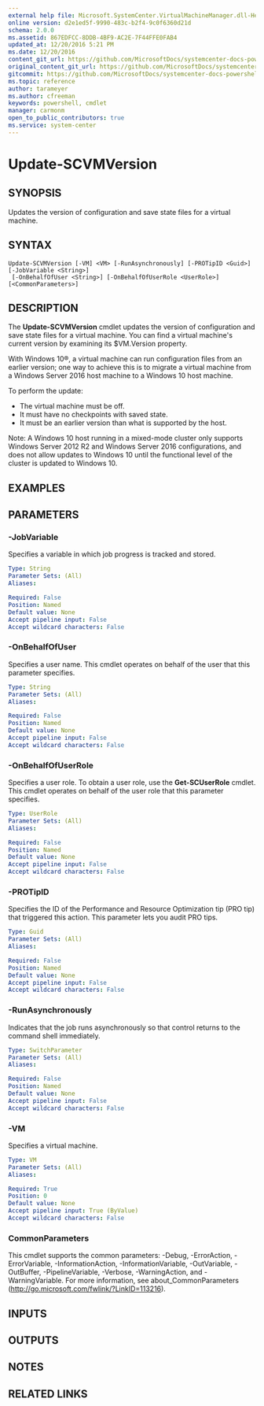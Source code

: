 ```yaml
---
external help file: Microsoft.SystemCenter.VirtualMachineManager.dll-Help.xml
online version: d2e1ed5f-9990-483c-b2f4-9c0f6360d21d
schema: 2.0.0
ms.assetid: 867EDFCC-8DDB-4BF9-AC2E-7F44FFE0FAB4
updated_at: 12/20/2016 5:21 PM
ms.date: 12/20/2016
content_git_url: https://github.com/MicrosoftDocs/systemcenter-docs-powershell/blob/master/systemcenter-cmdlets/SystemCenter2016/VirtualMachineManager/vlatest/Update-SCVMVersion.md
original_content_git_url: https://github.com/MicrosoftDocs/systemcenter-docs-powershell/blob/master/systemcenter-cmdlets/SystemCenter2016/VirtualMachineManager/vlatest/Update-SCVMVersion.md
gitcommit: https://github.com/MicrosoftDocs/systemcenter-docs-powershell/blob/485d58d80386539445685faae8425bdc96723376/systemcenter-cmdlets/SystemCenter2016/VirtualMachineManager/vlatest/Update-SCVMVersion.md
ms.topic: reference
author: tarameyer
ms.author: cfreeman
keywords: powershell, cmdlet
manager: carmonm
open_to_public_contributors: true
ms.service: system-center
---
```


# Update-SCVMVersion

## SYNOPSIS
Updates the version of configuration and save state files for a virtual machine.

## SYNTAX

```
Update-SCVMVersion [-VM] <VM> [-RunAsynchronously] [-PROTipID <Guid>] [-JobVariable <String>]
 [-OnBehalfOfUser <String>] [-OnBehalfOfUserRole <UserRole>] [<CommonParameters>]
```

## DESCRIPTION
The **Update-SCVMVersion** cmdlet updates the version of configuration and save state files for a virtual machine.
You can find a virtual machine's current version by examining its $VM.Version property.

With Windows 10®, a virtual machine can run configuration files from an earlier version; one way to achieve this is to migrate a virtual machine from a Windows Server 2016 host machine to a Windows 10 host machine.

To perform the update: 

- The virtual machine must be off.
- It must have no checkpoints with saved state.
- It must be an earlier version than what is supported by the host.

Note: A Windows 10 host running in a mixed-mode cluster only supports Windows Server 2012 R2 and Windows Server 2016 configurations, and does not allow updates to Windows 10 until the functional level of the cluster is updated to Windows 10.

## EXAMPLES


## PARAMETERS

### -JobVariable
Specifies a variable in which job progress is tracked and stored.

```yaml
Type: String
Parameter Sets: (All)
Aliases: 

Required: False
Position: Named
Default value: None
Accept pipeline input: False
Accept wildcard characters: False
```

### -OnBehalfOfUser
Specifies a user name.
This cmdlet operates on behalf of the user that this parameter specifies.

```yaml
Type: String
Parameter Sets: (All)
Aliases: 

Required: False
Position: Named
Default value: None
Accept pipeline input: False
Accept wildcard characters: False
```

### -OnBehalfOfUserRole
Specifies a user role.
To obtain a user role, use the **Get-SCUserRole** cmdlet.
This cmdlet operates on behalf of the user role that this parameter specifies.

```yaml
Type: UserRole
Parameter Sets: (All)
Aliases: 

Required: False
Position: Named
Default value: None
Accept pipeline input: False
Accept wildcard characters: False
```

### -PROTipID
Specifies the ID of the Performance and Resource Optimization tip (PRO tip) that triggered this action.
This parameter lets you audit PRO tips.

```yaml
Type: Guid
Parameter Sets: (All)
Aliases: 

Required: False
Position: Named
Default value: None
Accept pipeline input: False
Accept wildcard characters: False
```

### -RunAsynchronously
Indicates that the job runs asynchronously so that control returns to the command shell immediately.

```yaml
Type: SwitchParameter
Parameter Sets: (All)
Aliases: 

Required: False
Position: Named
Default value: None
Accept pipeline input: False
Accept wildcard characters: False
```

### -VM
Specifies a virtual machine.

```yaml
Type: VM
Parameter Sets: (All)
Aliases: 

Required: True
Position: 0
Default value: None
Accept pipeline input: True (ByValue)
Accept wildcard characters: False
```

### CommonParameters
This cmdlet supports the common parameters: -Debug, -ErrorAction, -ErrorVariable, -InformationAction, -InformationVariable, -OutVariable, -OutBuffer, -PipelineVariable, -Verbose, -WarningAction, and -WarningVariable. For more information, see about_CommonParameters (http://go.microsoft.com/fwlink/?LinkID=113216).

## INPUTS

## OUTPUTS

## NOTES

## RELATED LINKS

